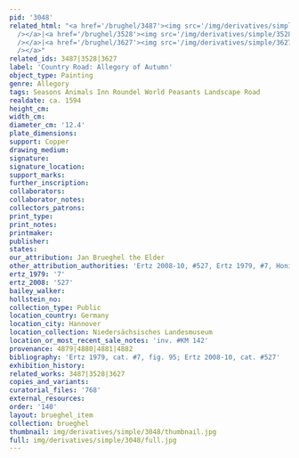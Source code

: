 ```yaml
---
pid: '3048'
related_html: "<a href='/brughel/3487'><img src='/img/derivatives/simple/3487/thumbnail.jpg'
  /></a>|<a href='/brughel/3528'><img src='/img/derivatives/simple/3528/thumbnail.jpg'
  /></a>|<a href='/brughel/3627'><img src='/img/derivatives/simple/3627/thumbnail.jpg'
  /></a>"
related_ids: 3487|3528|3627
label: 'Country Road: Allegory of Autumn'
object_type: Painting
genre: Allegory
tags: Seasons Animals Inn Roundel World Peasants Landscape Road
realdate: ca. 1594
height_cm: 
width_cm: 
diameter_cm: '12.4'
plate_dimensions: 
support: Copper
drawing_medium: 
signature: 
signature_location: 
support_marks: 
further_inscription: 
collaborators: 
collaborator_notes: 
collectors_patrons: 
print_type: 
print_notes: 
printmaker: 
publisher: 
states: 
our_attribution: Jan Brueghel the Elder
other_attribution_authorities: 'Ertz 2008-10, #527, Ertz 1979, #7, Honig database'
ertz_1979: '7'
ertz_2008: '527'
bailey_walker: 
hollstein_no: 
collection_type: Public
location_country: Germany
location_city: Hannover
location_collection: Niedersächsisches Landesmuseum
location_or_most_recent_sale_notes: 'inv. #KM 142'
provenance: 4879|4880|4881|4882
bibliography: 'Ertz 1979, cat. #7, fig. 95; Ertz 2008-10, cat. #527'
exhibition_history: 
related_works: 3487|3528|3627
copies_and_variants: 
curatorial_files: '768'
external_resources: 
order: '140'
layout: brueghel_item
collection: brueghel
thumbnail: img/derivatives/simple/3048/thumbnail.jpg
full: img/derivatives/simple/3048/full.jpg
---
```

